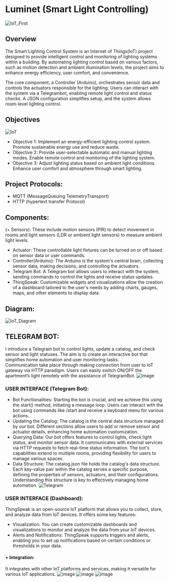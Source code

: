 # Luminet (Smart Light Controlling)
![IoT_First](https://github.com/user-attachments/assets/e09cc98d-c718-474c-89d1-3326abae060c)
## Overview
The Smart Lighting Control System is an Internet of Things(IoT) project designed to provide intelligent control and monitoring of lighting systems within a building. By automating lighting control based on various factors, such as motion detection and ambient illumination levels, the project aims to enhance energy efficiency, user comfort, and convenience.

The core component, a Controller (Arduino), orchestrates sensor data and controls the actuators responsible for the lighting. Users can interact with the system via a Telegrambot, enabling remote light control and status checks.
A JSON configuration simplifies setup, and the system allows room-level lighting control.

## Objectives
![IoT](https://github.com/user-attachments/assets/d6e838c6-1326-4a29-9ace-34644415d712)
+ Objective 1:
Implement an energy-efficient lighting control system. Promote sustainable energy use and reduce waste.
+ Objective 2:
Provide user-selectable automatic and manual lighting modes. Enable remote control and monitoring of the lighting system.
+ Objective 3:
Adjust lighting status based on ambient light conditions. Enhance user comfort and atmosphere through smart lighting. 

## Project Protocols:
+ MQTT (MessageQueuing TelemetryTransport)
+ HTTP (hypertext transfer Protocol)

## Components:
(+ Sensors):
These include motion sensors (PIR) to detect movement in rooms and light sensors (LDR or ambient light sensors) to measure ambient light levels.
+ Actuator:
These controllable light fixtures can be turned on or off based on sensor data or user commands.
+ Controller(Arduino):
The Arduino is the system's central brain, collecting sensor data, making decisions, and controlling the actuators.
+ Telegram Bot:
A Telegram bot allows users to interact with the system, sending commands to control the lights and receive status updates.
+ ThingSpeak:
Customizable widgets and visualizations allow the creation of a dashboard tailored to the user's needs by adding charts, gauges, maps, and other elements to display data.

## Diagram:
![IoT_Diagram](https://github.com/user-attachments/assets/4e57e952-5bb2-4ad9-9da4-17a96109eb8a)

## TELEGRAM BOT:
I introduce a Telegram bot to control lights, update a catalog, and check sensor and light statuses. The aim is to create an interactive bot that simplifies home automation and
user monitoring tasks.  
Communication take place through making connection from user to IoT gateway via HTTP paradigm. Users can easily switch ON/OFF the apartment’s light
remotely with the assistance of TelegramBot.
![image](https://github.com/user-attachments/assets/7da180ab-e560-4d81-b059-53553ed4bb11)

### USER INTERFACE (Telegram Bot):
+ Bot Functionalities:
Starting the bot is crucial, and we achieve this using the start() method, initiating a message loop. Users can interact with the bot using commands like /start and receive a keyboard menu for various actions.
+ Updating the Catalog:
The catalog is the central data structure managed by our bot. Different sections allow users to add or remove sensor and actuator details, enhancing home automation customization.
+ Querying Data:
Our bot offers features to control lights, check light status, and monitor sensor data. It communicates with external services via HTTP requests to fetch real-time status information. The bot's capabilities extend to multiple rooms, providing flexibility for users to manage various spaces.
+ Data Structure:
The catalog.json file holds the catalog's data structure. Each key-value pair within the catalog serves a specific purpose, defining the properties of sensors, actuators, and their configurations. Understanding this structure is key to effectively managing
home automation.
![Telegram](https://github.com/user-attachments/assets/6d8dae76-3513-4e7f-985f-a90cc3f59ed0)

### USER INTERFACE (Dashboard):
ThingSpeak is an open-source IoT platform that allows you to collect, store, and analyze data from IoT devices. It offers some key features:
+ Visualization: 
You can create customizable dashboards and visualizations to monitor and analyze the data from your IoT devices.
+ Alerts and Notifications: 
ThingSpeak supports triggers and alerts, enabling you to set up notifications based on certain conditions or thresholds in your data.
#### + Integration:
It integrates with other IoT platforms and services, making it versatile for various IoT applications.
![image](https://github.com/user-attachments/assets/e7cb4bb0-b7c3-4987-9db7-f4add94d759e) ![image](https://github.com/user-attachments/assets/c452da4e-0058-4761-b7e9-04b4496ca9be)
![image](https://github.com/user-attachments/assets/4e4c5b95-483c-458e-b64d-7776d310980a)
